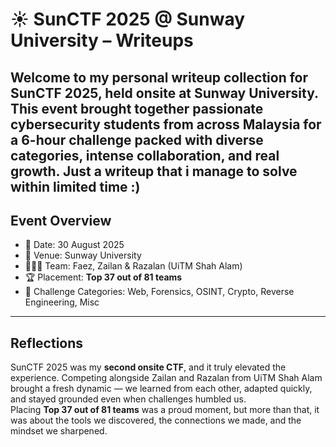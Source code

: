 # ☀️ SunCTF 2025 @ Sunway University – Writeups

Welcome to my personal writeup collection for **SunCTF 2025**, held onsite at Sunway University. This event brought together passionate cybersecurity students from across Malaysia for a 6-hour challenge packed with diverse categories, intense collaboration, and real growth.
  Just a writeup that i manage to solve within limited time :)
---

## Event Overview

- 📅 Date: 30 August 2025  
- 🏫 Venue: Sunway University  
- 🧑‍🤝‍🧑 Team: Faez, Zailan & Razalan (UiTM Shah Alam)  
- 🏆 Placement: **Top 37 out of 81 teams**  
- 🧩 Challenge Categories: Web, Forensics, OSINT, Crypto, Reverse Engineering, Misc

---
## Reflections

SunCTF 2025 was my **second onsite CTF**, and it truly elevated the experience. Competing alongside Zailan and Razalan from UiTM Shah Alam brought a fresh dynamic — we learned from each other, adapted quickly, and stayed grounded even when challenges humbled us.  
Placing **Top 37 out of 81 teams** was a proud moment, but more than that, it was about the tools we discovered, the connections we made, and the mindset we sharpened.


